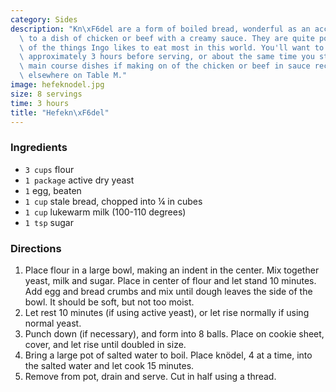```yaml
---
category: Sides
description: "Kn\xF6del are a form of boiled bread, wonderful as an accompaniment\
  \ to a dish of chicken or beef with a creamy sauce. They are quite possibly one\
  \ of the things Ingo likes to eat most in this world. You'll want to start these\
  \ approximately 3 hours before serving, or about the same time you start your other\
  \ main course dishes if making on of the chicken or beef in sauce recipes found\
  \ elsewhere on Table M."
image: hefeknodel.jpg
size: 8 servings
time: 3 hours
title: "Hefekn\xF6del"
---
```

### Ingredients

* `3 cups` flour
* `1 package` active dry yeast
* `1` egg, beaten
* `1 cup` stale bread, chopped into ¼ in cubes
* `1 cup` lukewarm milk (100-110 degrees)
* `1 tsp` sugar

### Directions

1. Place flour in a large bowl, making an indent in the center. Mix together yeast, milk and sugar. Place in center of flour and let stand 10 minutes. Add egg and bread crumbs and mix until dough leaves the side of the bowl. It should be soft, but not too moist.
2. Let rest 10 minutes (if using active yeast), or let rise normally if using normal yeast.
3. Punch down (if necessary), and form into 8 balls. Place on cookie sheet, cover, and let rise until doubled in size.
4. Bring a large pot of salted water to boil. Place knödel, 4 at a time, into the salted water and let cook 15 minutes.
5. Remove from pot, drain and serve. Cut in half using a thread.